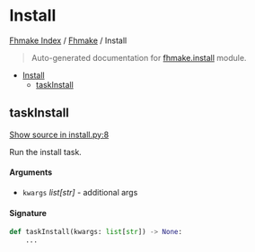 # Install

[Fhmake Index](../README.md#fhmake-index) /
[Fhmake](./index.md#fhmake) /
Install

> Auto-generated documentation for [fhmake.install](../../../fhmake/install.py) module.

- [Install](#install)
  - [taskInstall](#taskinstall)

## taskInstall

[Show source in install.py:8](../../../fhmake/install.py#L8)

Run the install task.

#### Arguments

- `kwargs` *list[str]* - additional args

#### Signature

```python
def taskInstall(kwargs: list[str]) -> None:
    ...
```
